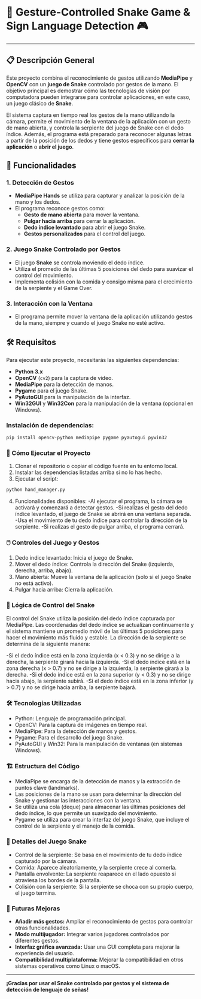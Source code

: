 # 🐍 Gesture-Controlled Snake Game & Sign Language Detection 🎮
---

## 📋 Descripción General

Este proyecto combina el reconocimiento de gestos utilizando **MediaPipe** y **OpenCV** con un **juego de Snake** controlado por gestos de la mano. El objetivo principal es demostrar cómo las tecnologías de visión por computadora pueden integrarse para controlar aplicaciones, en este caso, un juego clásico de **Snake**.

El sistema captura en tiempo real los gestos de la mano utilizando la cámara, permite el movimiento de la ventana de la aplicación con un gesto de mano abierta, y controla la serpiente del juego de Snake con el dedo índice. Además, el programa está preparado para reconocer algunas letras a partir de la posición de los dedos y tiene gestos específicos para **cerrar la aplicación** o **abrir el juego**.

## 🚀 Funcionalidades

### 1. **Detección de Gestos**
   - **MediaPipe Hands** se utiliza para capturar y analizar la posición de la mano y los dedos.
   - El programa reconoce gestos como:
     - **Gesto de mano abierta** para mover la ventana.
     - **Pulgar hacia arriba** para cerrar la aplicación.
     - **Dedo índice levantado** para abrir el juego Snake.
     - **Gestos personalizados** para el control del juego.

### 2. **Juego Snake Controlado por Gestos**
   - El juego **Snake** se controla moviendo el dedo índice.
   - Utiliza el promedio de las últimas 5 posiciones del dedo para suavizar el control del movimiento.
   - Implementa colisión con la comida y consigo misma para el crecimiento de la serpiente y el Game Over.

### 3. **Interacción con la Ventana**
   - El programa permite mover la ventana de la aplicación utilizando gestos de la mano, siempre y cuando el juego Snake no esté activo.

## 🛠️ Requisitos

Para ejecutar este proyecto, necesitarás las siguientes dependencias:

- **Python 3.x**
- **OpenCV** (`cv2`) para la captura de video.
- **MediaPipe** para la detección de manos.
- **Pygame** para el juego Snake.
- **PyAutoGUI** para la manipulación de la interfaz.
- **Win32GUI** y **Win32Con** para la manipulación de la ventana (opcional en Windows).

### Instalación de dependencias:

```bash
pip install opencv-python mediapipe pygame pyautogui pywin32
```

### 🔧 Cómo Ejecutar el Proyecto
1. Clonar el repositorio o copiar el código fuente en tu entorno local.
2. Instalar las dependencias listadas arriba si no lo has hecho.
3. Ejecutar el script:
```bash
python hand_manager.py
```
4. Funcionalidades disponibles:
-Al ejecutar el programa, la cámara se activará y comenzará a detectar gestos.
-Si realizas el gesto del dedo índice levantado, el juego de Snake se abrirá en una ventana separada.
-Usa el movimiento de tu dedo índice para controlar la dirección de la serpiente.
-Si realizas el gesto de pulgar arriba, el programa cerrará.

### 🖱️ Controles del Juego y Gestos
1. Dedo índice levantado: Inicia el juego de Snake.
2. Mover el dedo índice: Controla la dirección del Snake (izquierda, derecha, arriba, abajo).
3. Mano abierta: Mueve la ventana de la aplicación (solo si el juego Snake no está activo).
4. Pulgar hacia arriba: Cierra la aplicación.

### 🧠 Lógica de Control del Snake
El control del Snake utiliza la posición del dedo índice capturada por MediaPipe. Las coordenadas del dedo índice se actualizan continuamente y el sistema mantiene un promedio móvil de las últimas 5 posiciones para hacer el movimiento más fluido y estable. La dirección de la serpiente se determina de la siguiente manera:

-Si el dedo índice está en la zona izquierda (x < 0.3) y no se dirige a la derecha, la serpiente girará hacia la izquierda.
-Si el dedo índice está en la zona derecha (x > 0.7) y no se dirige a la izquierda, la serpiente girará a la derecha.
-Si el dedo índice está en la zona superior (y < 0.3) y no se dirige hacia abajo, la serpiente subirá.
-Si el dedo índice está en la zona inferior (y > 0.7) y no se dirige hacia arriba, la serpiente bajará.

### 🛠️ Tecnologías Utilizadas
- Python: Lenguaje de programación principal.
- OpenCV: Para la captura de imágenes en tiempo real.
- MediaPipe: Para la detección de manos y gestos.
- Pygame: Para el desarrollo del juego Snake.
- PyAutoGUI y Win32: Para la manipulación de ventanas (en sistemas Windows).

### 🏗️ Estructura del Código
- MediaPipe se encarga de la detección de manos y la extracción de puntos clave (landmarks).
- Las posiciones de la mano se usan para determinar la dirección del Snake y gestionar las interacciones con la ventana.
- Se utiliza una cola (deque) para almacenar las últimas posiciones del dedo índice, lo que permite un suavizado del movimiento.
- Pygame se utiliza para crear la interfaz del juego Snake, que incluye el control de la serpiente y el manejo de la comida.

### 🐍 Detalles del Juego Snake
- Control de la serpiente: Se basa en el movimiento de tu dedo índice capturado por la cámara.
- Comida: Aparece aleatoriamente, y la serpiente crece al comerla.
- Pantalla envolvente: La serpiente reaparece en el lado opuesto si atraviesa los bordes de la pantalla.
- Colisión con la serpiente: Si la serpiente se choca con su propio cuerpo, el juego termina.

### 📝 Futuras Mejoras
- **Añadir más gestos:** Ampliar el reconocimiento de gestos para controlar otras funcionalidades.
- **Modo multijugador:** Integrar varios jugadores controlados por diferentes gestos.
- **Interfaz gráfica avanzada:** Usar una GUI completa para mejorar la experiencia del usuario.
- **Compatibilidad multiplataforma:** Mejorar la compatibilidad en otros sistemas operativos como Linux o macOS.

---
**¡Gracias por usar el Snake controlado por gestos y el sistema de detección de lenguaje de señas!**